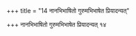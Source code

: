 +++
title = "14 नानभिभाषितो गुरुमभिभाषेत प्रियादन्यत्"

+++
नानभिभाषितो गुरुमभिभाषेत प्रियादन्यत् १४
